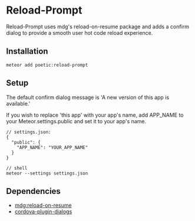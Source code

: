 # Reload-Prompt

Reload-Prompt uses mdg's reload-on-resume package and adds a confirm dialog to provide a smooth user hot code reload experience.

## Installation

```
meteor add poetic:reload-prompt
```

## Setup

The default confirm dialog message is 'A new version of this app is available.'

If you wish to replace 'this app' with your app's name, add APP_NAME to your
Meteor.settings.public and set it to your app's name.

```
// settings.json:
{
  "public": {
    "APP_NAME": "YOUR_APP_NAME"
  }
}

// shell
meteor --settings settings.json
```

## Dependencies

- [mdg:reload-on-resume](https://github.com/meteor/mobile-packages/blob/master/packages/mdg:reload-on-resume/README.md)
- [cordova-plugin-dialogs](https://github.com/apache/cordova-plugin-dialogs)
